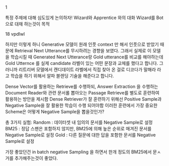 1


특정 주제에 대해 심도있게 논의하자!
Wizard와 Apprentice 와의 대화
Wizard를 Bot으로 대채 하는것이 목적

18 vpdlwl

하지만 이렇게 하니 Generative 모델이 원래 인풋 context 만 해서 인풋으로 받았기 때문에 Retrieval Next Utterance를 무시하려는 경향을 보였다.
그래서 실제로 이 모델을 학습시킬 때 Generated Next Utterance랑 Gold utterance를 비교를 해야하는데 Gold Utternce 를 실제 candidate 라벨이 있는 어떤 문장과 교체를 했다고 합니다.
그러니까 리트리버 모델에서 캔디데이트 라벨에서 직접 찾아 온 걸로 디코다가 말해라 라고 학습을 하기 위해서 알파 블렌딩 기술을 해준다고 합니다.  



Dense Vector를 활용하는 Retrieve를 수행하되,
Answer Extraction 을 수행하는 Document Reader와 관련 문서롤 뽑아오는 Passage Retrieve를 별도로 훈련하여 활용하는 방안을 제시함
Dense Retriever가 잘 훈련하기 위해선 Positive Sample과 Negative Sample을 잘 활용한 학습이 수행 되어야함
이러한 훈련에서 가장 중요한 Scheme은 어떻게 Negative Sample을 뽑을것인가?

총 3가지 실험:
Random : 데이터셋 내 임의의 문서를 Negative Sample로 설정
BM25 : 정답 스팬은 포함하지 않지만, BM25에 의해 높은 순위로 매겨진 문서를 Negative Sample로 설정
Gold : 다른 질문에 대한 답을 포함한 문서를 Negative Sample로 설정

가장 좋았던건 in batch negative Sampling 을 하면서 한개 정도의 BM25에서  문ㅅ거를 추가해주는것이 좋았다.
